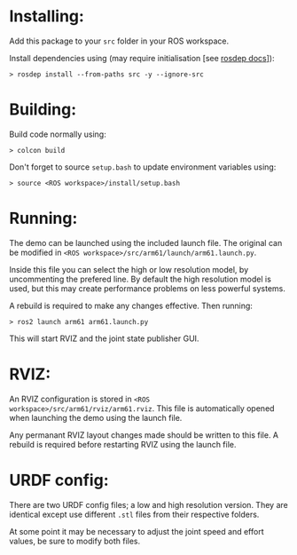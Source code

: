 # Installing:

Add this package to your `src` folder in your ROS workspace.

Install dependencies using (may require initialisation [see [rosdep docs](https://docs.ros.org/en/foxy/Tutorials/Intermediate/Rosdep.html)]):

`> rosdep install --from-paths src -y --ignore-src`

# Building:

Build code normally using:

`> colcon build`

Don't forget to source `setup.bash` to update environment variables using:

`> source <ROS workspace>/install/setup.bash`

# Running:

The demo can be launched using the included launch file. The original can be modified in `<ROS workspace>/src/arm61/launch/arm61.launch.py`.

Inside this file you can select the high or low resolution model, by uncommenting the prefered line. By default the high resolution model is used, but this may create performance problems on less powerful systems.

A rebuild is required to make any changes effective. Then running:

`> ros2 launch arm61 arm61.launch.py`

This will start RVIZ and the joint state publisher GUI.

# RVIZ:

An RVIZ configuration is stored in `<ROS workspace>/src/arm61/rviz/arm61.rviz`. This file is automatically opened when launching the demo using the launch file.

Any permanant RVIZ layout changes made should be written to this file. A rebuild is required before restarting RVIZ using the launch file.

# URDF config:

There are two URDF config files; a low and high resolution version. They are identical except use different `.stl` files from their respective folders.

At some point it may be necessary to adjust the joint speed and effort values, be sure to modify both files.